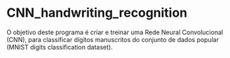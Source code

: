 # CNN_handwriting_recognition

O objetivo deste programa é criar e treinar uma Rede Neural Convolucional (CNN), para classificar dígitos manuscritos do conjunto de dados popular (MNIST digits classification dataset).
